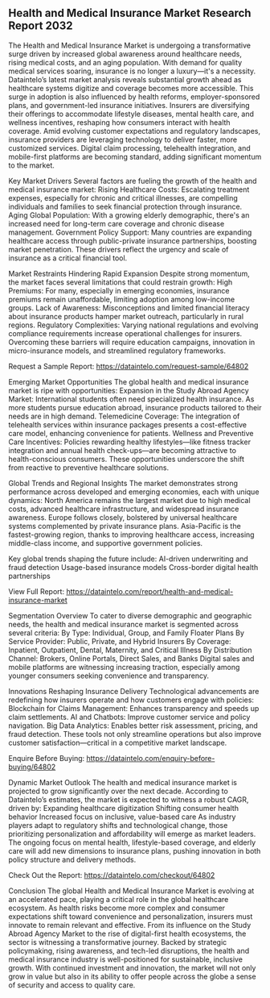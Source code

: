 ## Health and Medical Insurance Market Research Report 2032

The Health and Medical Insurance Market is undergoing a transformative surge driven by increased global awareness around healthcare needs, rising medical costs, and an aging population. With demand for quality medical services soaring, insurance is no longer a luxury—it's a necessity. Dataintelo’s latest market analysis reveals substantial growth ahead as healthcare systems digitize and coverage becomes more accessible.
This surge in adoption is also influenced by health reforms, employer-sponsored plans, and government-led insurance initiatives. Insurers are diversifying their offerings to accommodate lifestyle diseases, mental health care, and wellness incentives, reshaping how consumers interact with health coverage.
Amid evolving customer expectations and regulatory landscapes, insurance providers are leveraging technology to deliver faster, more customized services. Digital claim processing, telehealth integration, and mobile-first platforms are becoming standard, adding significant momentum to the market.

Key Market Drivers
Several factors are fueling the growth of the health and medical insurance market:
Rising Healthcare Costs: Escalating treatment expenses, especially for chronic and critical illnesses, are compelling individuals and families to seek financial protection through insurance.
Aging Global Population: With a growing elderly demographic, there's an increased need for long-term care coverage and chronic disease management.
Government Policy Support: Many countries are expanding healthcare access through public-private insurance partnerships, boosting market penetration.
These drivers reflect the urgency and scale of insurance as a critical financial tool.

Market Restraints Hindering Rapid Expansion
Despite strong momentum, the market faces several limitations that could restrain growth:
High Premiums: For many, especially in emerging economies, insurance premiums remain unaffordable, limiting adoption among low-income groups.
Lack of Awareness: Misconceptions and limited financial literacy about insurance products hamper market outreach, particularly in rural regions.
Regulatory Complexities: Varying national regulations and evolving compliance requirements increase operational challenges for insurers.
Overcoming these barriers will require education campaigns, innovation in micro-insurance models, and streamlined regulatory frameworks.

Request a Sample Report: https://dataintelo.com/request-sample/64802

Emerging Market Opportunities
The global health and medical insurance market is ripe with opportunities:
Expansion in the Study Abroad Agency Market: International students often need specialized health insurance. As more students pursue education abroad, insurance products tailored to their needs are in high demand.
Telemedicine Coverage: The integration of telehealth services within insurance packages presents a cost-effective care model, enhancing convenience for patients.
Wellness and Preventive Care Incentives: Policies rewarding healthy lifestyles—like fitness tracker integration and annual health check-ups—are becoming attractive to health-conscious consumers.
These opportunities underscore the shift from reactive to preventive healthcare solutions.

Global Trends and Regional Insights
The market demonstrates strong performance across developed and emerging economies, each with unique dynamics:
North America remains the largest market due to high medical costs, advanced healthcare infrastructure, and widespread insurance awareness.
Europe follows closely, bolstered by universal healthcare systems complemented by private insurance plans.
Asia-Pacific is the fastest-growing region, thanks to improving healthcare access, increasing middle-class income, and supportive government policies.

Key global trends shaping the future include:
AI-driven underwriting and fraud detection
Usage-based insurance models
Cross-border digital health partnerships

View Full Report: https://dataintelo.com/report/health-and-medical-insurance-market

Segmentation Overview
To cater to diverse demographic and geographic needs, the health and medical insurance market is segmented across several criteria:
By Type: Individual, Group, and Family Floater Plans
By Service Provider: Public, Private, and Hybrid Insurers
By Coverage: Inpatient, Outpatient, Dental, Maternity, and Critical Illness
By Distribution Channel: Brokers, Online Portals, Direct Sales, and Banks
Digital sales and mobile platforms are witnessing increasing traction, especially among younger consumers seeking convenience and transparency.

Innovations Reshaping Insurance Delivery
Technological advancements are redefining how insurers operate and how customers engage with policies:
Blockchain for Claims Management: Enhances transparency and speeds up claim settlements.
AI and Chatbots: Improve customer service and policy navigation.
Big Data Analytics: Enables better risk assessment, pricing, and fraud detection.
These tools not only streamline operations but also improve customer satisfaction—critical in a competitive market landscape.

Enquire Before Buying: https://dataintelo.com/enquiry-before-buying/64802

Dynamic Market Outlook
The health and medical insurance market is projected to grow significantly over the next decade. According to Dataintelo’s estimates, the market is expected to witness a robust CAGR, driven by:
Expanding healthcare digitization
Shifting consumer health behavior
Increased focus on inclusive, value-based care
As industry players adapt to regulatory shifts and technological change, those prioritizing personalization and affordability will emerge as market leaders.
The ongoing focus on mental health, lifestyle-based coverage, and elderly care will add new dimensions to insurance plans, pushing innovation in both policy structure and delivery methods.

Check Out the Report: https://dataintelo.com/checkout/64802

Conclusion
The global Health and Medical Insurance Market is evolving at an accelerated pace, playing a critical role in the global healthcare ecosystem. As health risks become more complex and consumer expectations shift toward convenience and personalization, insurers must innovate to remain relevant and effective.
From its influence on the Study Abroad Agency Market to the rise of digital-first health ecosystems, the sector is witnessing a transformative journey. Backed by strategic policymaking, rising awareness, and tech-led disruptions, the health and medical insurance industry is well-positioned for sustainable, inclusive growth.
With continued investment and innovation, the market will not only grow in value but also in its ability to offer people across the globe a sense of security and access to quality care.
 

